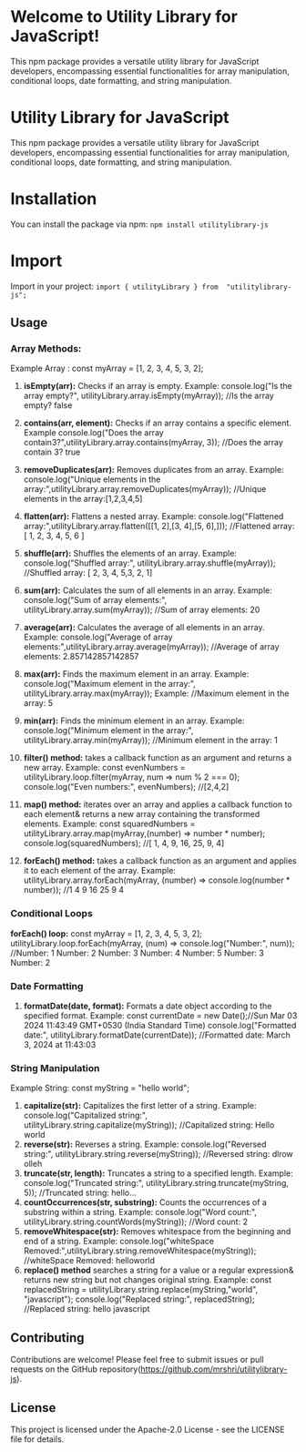﻿# Welcome to  Utility Library for JavaScript!
This npm package provides a versatile utility library for JavaScript developers, encompassing essential functionalities for array manipulation, conditional loops, date formatting, and string manipulation.
# Utility Library for JavaScript
This npm package provides a versatile utility library for JavaScript developers, encompassing essential functionalities for array manipulation, conditional loops, date formatting, and string manipulation.
# Installation
You can install the package via npm:
`npm install utilitylibrary-js` 
# Import
Import in your project:
`import { utilityLibrary } from  "utilitylibrary-js";`
##  Usage
### Array Methods:
Example Array :
const myArray = [1, 2, 3, 4, 5, 3, 2];
1. **isEmpty(arr):** Checks if an array is empty.
Example:
console.log("Is the array empty?", utilityLibrary.array.isEmpty(myArray));
//Is the array empty? false
2. **contains(arr, element):** Checks if an array contains a specific element.
Example
console.log("Does the array contain3?",utilityLibrary.array.contains(myArray, 3));
//Does the array contain 3? true
3. **removeDuplicates(arr):** Removes duplicates from an array.
Example:
console.log("Unique elements in the array:",utilityLibrary.array.removeDuplicates(myArray));
//Unique elements in the array:[1,2,3,4,5]
4. **flatten(arr):** Flattens a nested array.
Example:
console.log("Flattened array:",utilityLibrary.array.flatten([[1, 2],[3, 4],[5, 6],]));
//Flattened array: [ 1, 2, 3, 4, 5, 6 ]
5. **shuffle(arr):** Shuffles the elements of an array.
Example:
console.log("Shuffled array:", utilityLibrary.array.shuffle(myArray));
//Shuffled array: [ 2, 3, 4, 5,3, 2, 1]
6. **sum(arr):** Calculates the sum of all elements in an array.
Example:
console.log("Sum of array elements:", utilityLibrary.array.sum(myArray));
//Sum of array elements: 20
7. **average(arr):** Calculates the average of all elements in an array.
 Example:
 console.log("Average of array elements:",utilityLibrary.array.average(myArray));
 //Average of array elements: 2.857142857142857
 8. **max(arr):** Finds the maximum element in an array.
 Example:
 console.log("Maximum element in the array:", utilityLibrary.array.max(myArray));
 Example:
 //Maximum element in the array: 5
 9. **min(arr):** Finds the minimum element in an array.
 Example:
 console.log("Minimum element in the array:", utilityLibrary.array.min(myArray));
 //Minimum element in the array: 1
 
  10. **filter() method:** takes a callback function as an argument and returns a new array.
  Example:
  const evenNumbers = utilityLibrary.loop.filter(myArray, num => num % 2 === 0); console.log("Even numbers:", evenNumbers);
  //[2,4,2]
  11. **map() method:**  iterates over an array and applies a callback function to each element& returns a new array containing the transformed elements.
  Example:
  const  squaredNumbers  =  utilityLibrary.array.map(myArray,(number) =>  number  *  number);
  console.log(squaredNumbers);
  //[ 1, 4, 9, 16, 25, 9, 4]
  12. **forEach() method:** takes a callback function as an argument and applies it to each element of the array.
  Example:
  utilityLibrary.array.forEach(myArray, (number) =>  console.log(number  *  number));
  //1
4
9
16
25
9
4
### Conditional Loops
**forEach() loop:**
const  myArray  = [1, 2, 3, 4, 5, 3, 2];
utilityLibrary.loop.forEach(myArray, (num) =>  console.log("Number:", num));
//Number: 1
Number: 2
Number: 3
Number: 4
Number: 5
Number: 3
Number: 2
### Date Formatting
1. **formatDate(date, format):** Formats a date object according to the specified format.
Example:
const  currentDate  =  new  Date();//Sun Mar 03 2024 11:43:49 GMT+0530 (India Standard Time)
console.log("Formatted date:", utilityLibrary.formatDate(currentDate));
//Formatted date: March 3, 2024 at 11:43:03
### String Manipulation
Example String:
const  myString  =  "hello world";
1. **capitalize(str):** Capitalizes the first letter of a string.
Example:
console.log("Capitalized string:", utilityLibrary.string.capitalize(myString));
//Capitalized string: Hello world
2. **reverse(str):** Reverses a string.
Example:
console.log("Reversed string:", utilityLibrary.string.reverse(myString));
//Reversed string: dlrow olleh
3. **truncate(str, length):** Truncates a string to a specified length.
Example:
console.log("Truncated string:", utilityLibrary.string.truncate(myString, 5));
//Truncated string: hello...
4. **countOccurrences(str, substring):** Counts the occurrences of a substring within a string.
Example:
console.log("Word count:", utilityLibrary.string.countWords(myString));
//Word count: 2
5. **removeWhitespace(str):** Removes whitespace from the beginning and end of a string.
Example:
console.log("whiteSpace Removed:",utilityLibrary.string.removeWhitespace(myString));
//whiteSpace Removed: helloworld
6. **replace() method** searches a string for a value or a regular expression& returns new string but not changes original string.
Example:
const  replacedString  =  utilityLibrary.string.replace(myString,"world",
"javascript");
console.log("Replaced string:", replacedString);
//Replaced string: hello javascript
## Contributing
Contributions are welcome! Please feel free to submit issues or pull requests on the GitHub repository(https://github.com/mrshri/utilitylibrary-js).
## License
This project is licensed under the Apache-2.0 License - see the LICENSE file for details.



